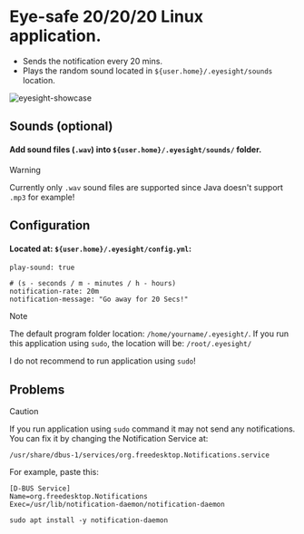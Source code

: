 # Eye-safe 20/20/20 Linux application.

* Sends the notification every 20 mins.
* Plays the random sound located in `${user.home}/.eyesight/sounds` location.

![eyesight-showcase](https://github.com/Dreaght/EyesightNotify/assets/111290888/3101b0f1-f116-4d75-80b5-e3c50e784296)

## Sounds (optional)
#### Add sound files (`.wav`) into `${user.home}/.eyesight/sounds/` folder.
> [!WARNING]
> Currently only `.wav` sound files are supported
> since Java doesn't support `.mp3` for example!

## Configuration
#### Located at: `${user.home}/.eyesight/config.yml`:
```
play-sound: true

# (s - seconds / m - minutes / h - hours)
notification-rate: 20m
notification-message: "Go away for 20 Secs!"
```

> [!NOTE]
> The default program folder location:
> `/home/yourname/.eyesight/`.
> If you run this application using `sudo`, the location will be:
> `/root/.eyesight/`
>
> I do not recommend to run application using `sudo`!

## Problems
> [!CAUTION]
> If you run application using `sudo` command
> it may not send any notifications. You can fix it
> by changing the Notification Service at:
>
> `/usr/share/dbus-1/services/org.freedesktop.Notifications.service`
>
> For example, paste this:
> ```
> [D-BUS Service]
> Name=org.freedesktop.Notifications
> Exec=/usr/lib/notification-daemon/notification-daemon
> ```
>
> `sudo apt install -y notification-daemon`
